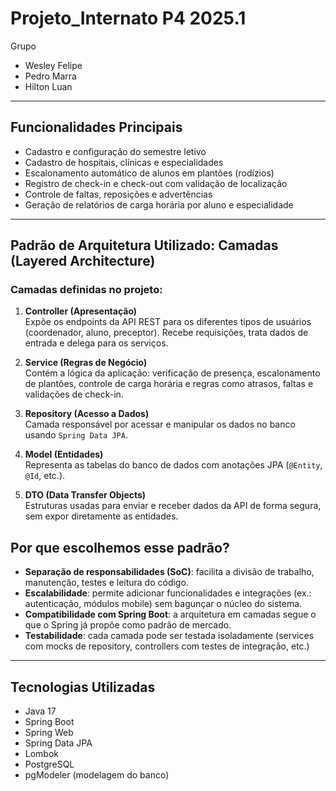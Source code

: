 # Projeto_Internato P4 2025.1

Grupo
- Wesley Felipe
- Pedro Marra
- Hilton Luan

---

## Funcionalidades Principais

- Cadastro e configuração do semestre letivo
- Cadastro de hospitais, clínicas e especialidades
- Escalonamento automático de alunos em plantões (rodízios)
- Registro de check-in e check-out com validação de localização
- Controle de faltas, reposições e advertências
- Geração de relatórios de carga horária por aluno e especialidade

---

## Padrão de Arquitetura Utilizado: **Camadas (Layered Architecture)**

### Camadas definidas no projeto:

1. **Controller (Apresentação)**  
   Expõe os endpoints da API REST para os diferentes tipos de usuários (coordenador, aluno, preceptor). Recebe requisições, trata dados de entrada e delega para os serviços.


2. **Service (Regras de Negócio)**  
   Contém a lógica da aplicação: verificação de presença, escalonamento de plantões, controle de carga horária e regras como atrasos, faltas e validações de check-in.


3. **Repository (Acesso a Dados)**  
   Camada responsável por acessar e manipular os dados no banco usando `Spring Data JPA`.


4. **Model (Entidades)**  
   Representa as tabelas do banco de dados com anotações JPA (`@Entity`, `@Id`, etc.).


5. **DTO (Data Transfer Objects)**  
   Estruturas usadas para enviar e receber dados da API de forma segura, sem expor diretamente as entidades.


## Por que escolhemos esse padrão?

- **Separação de responsabilidades (SoC)**: facilita a divisão de trabalho, manutenção, testes e leitura do código.
- **Escalabilidade**: permite adicionar funcionalidades e integrações (ex.: autenticação, módulos mobile) sem bagunçar o núcleo do sistema.
- **Compatibilidade com Spring Boot**: a arquitetura em camadas segue o que o Spring já propõe como padrão de mercado.
- **Testabilidade**: cada camada pode ser testada isoladamente (services com mocks de repository, controllers com testes de integração, etc.)

---

## Tecnologias Utilizadas

- Java 17
- Spring Boot
- Spring Web
- Spring Data JPA
- Lombok
- PostgreSQL
- pgModeler (modelagem do banco)

